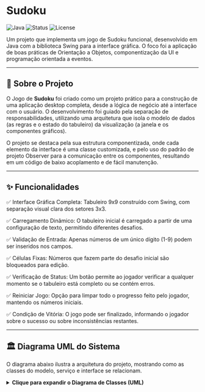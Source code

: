 # Sudoku

![Java](https://img.shields.io/badge/java-%23ED8B00.svg?style=for-the-badge&logo=openjdk&logoColor=white)
![Status](https://img.shields.io/badge/status-conclu%C3%ADdo-green?style=for-the-badge)
![License](https://img.shields.io/badge/license-MIT-blue?style=for-the-badge)

Um projeto que implementa um jogo de Sudoku funcional, desenvolvido em Java com a biblioteca Swing para a interface gráfica. O foco foi a aplicação de boas práticas de Orientação a Objetos, componentização da UI e programação orientada a eventos.

---

## 📖 Sobre o Projeto

O Jogo de **Sudoku** foi criado como um projeto prático para a construção de uma aplicação desktop completa, desde a lógica de negócio até a interface com o usuário. O desenvolvimento foi guiado pela separação de responsabilidades, utilizando uma arquitetura que isola o modelo de dados (as regras e o estado do tabuleiro) da visualização (a janela e os componentes gráficos).

O projeto se destaca pela sua estrutura componentizada, onde cada elemento da interface é uma classe customizada, e pelo uso do padrão de projeto Observer para a comunicação entre os componentes, resultando em um código de baixo acoplamento e de fácil manutenção.

---

## ✨ Funcionalidades
✅ Interface Gráfica Completa: Tabuleiro 9x9 construído com Swing, com separação visual clara dos setores 3x3.

✅ Carregamento Dinâmico: O tabuleiro inicial é carregado a partir de uma configuração de texto, permitindo diferentes desafios.

✅ Validação de Entrada: Apenas números de um único dígito (1-9) podem ser inseridos nos campos.

✅ Células Fixas: Números que fazem parte do desafio inicial são bloqueados para edição.

✅ Verificação de Status: Um botão permite ao jogador verificar a qualquer momento se o tabuleiro está completo ou se contém erros.

✅ Reiniciar Jogo: Opção para limpar todo o progresso feito pelo jogador, mantendo os números iniciais.

✅ Condição de Vitória: O jogo pode ser finalizado, informando o jogador sobre o sucesso ou sobre inconsistências restantes.

---

## 🏛️ Diagrama UML do Sistema

O diagrama abaixo ilustra a arquitetura do projeto, mostrando como as classes do modelo, serviço e interface se relacionam.

<details>
<summary><strong>Clique para expandir o Diagrama de Classes (UML)</strong></summary>

```mermaid
classDiagram
    direction LR

    class Main {
        <<Application>>
        +main(String[] args)
    }

    class MainScreen {
        <<UI Controller>>
        -BoardService boardService
        -NotifierService notifierService
        +buildMainScreen()
    }

    class MainFrame { <<UI View>> }
    class SudokuSector { <<UI View>> }
    class NumberText {
        <<UI View>>
        -Space space
        +update(EventEnum)
    }
    class ResetButton { <<UI View>> }

    class BoardService {
        <<Service>>
        -Board board
        +initBoard()
    }

    class Board {
        <<Model>>
        -List~List~Space~~ spaces
    }

    class Space {
        <<Model>>
        -Integer actual
        -int expected
    }

    class NotifierService {
        <<Service>>
        +subscribe(EventListener)
        +notify(EventEnum)
    }

    class EventListener { <<Interface>> }
    
    %% --- Heranças do Swing ---
    class JFrame
    class JPanel
    class JButton
    class JTextField

    MainFrame --|> JFrame
    SudokuSector --|> JPanel
    NumberText --|> JTextField
    ResetButton --|> JButton

    %% --- Relações do Projeto ---
    Main --> MainScreen : cria e inicia
    MainScreen o-- "1" BoardService : tem a lógica
    MainScreen o-- "1" NotifierService : tem o notificador
    MainScreen ..> MainFrame : cria e usa
    MainScreen ..> SudokuSector : cria e usa
    SudokuSector "1" *-- "9" NumberText : contém
    NumberText o-- "1" Space : está ligado a
    NumberText ..|> EventListener : implementa
    BoardService o-- "1" Board : gerencia
    Board "1" *-- "81" Space : é composto por
    NotifierService *-- "*" EventListener : notifica
```
    </details>



## 🛠️ Tecnologias Utilizadas

* **[Java](https://www.java.com/)**: Linguagem principal do projeto.
* **[Swing](https://docs.oracle.com/javase/tutorial/uiswing/)**: Biblioteca nativa do Java para a criação da interface gráfica (GUI).
* **[Mermaid](https://mermaid.js.org/)**: Ferramenta para a criação do diagrama UML.


## 🚀 Como Executar o Projeto

Para executar este projeto localmente, siga os passos abaixo.

### Pré-requisitos

* É necessário ter o **JDK (Java Development Kit)**, versão 17 ou superior, instalado em sua máquina.
* Um editor de código ou IDE de sua preferência (Ex: VS Code, IntelliJ IDEA, Eclipse).

### Instalação e Execução

1.  Clone o repositório:
    ```sh
    git clone [https://github.com/Carlos-Manoel-2005/Sodoku](https://github.com/Carlos-Manoel-2005/Sodoku)
    ```
2.  Navegue até o diretório do projeto:
    ```sh
    cd Sodoku
    ```
3.  Compile os arquivos `.java`. Supondo que seus arquivos estejam na pasta `src`, o seguinte comando irá compilar e colocar os `.class` na pasta `bin`:
    ```sh
    javac -d bin -sourcepath src src/application/Main.java
    ```
4.  Execute a aplicação, passando a **String** de configuração do tabuleiro como argumento
    ```sh
    java -cp bin application.Main "0,0;4,false 1,0;7,false 2,0;9,true 3,0;5,false 4,0;8,true 5,0;6,true 6,0;2,true 7,0;3,false 8,0;1,false 0,1;1,false 1,1;3,true 2,1;5,false 3,1;4,false 4,1;7,true 5,1;2,false 6,1;8,false 7,1;9,true 8,1;6,true 0,2;2,false 1,2;6,true 2,2;8,false 3,2;9,false 4,2;1,true 5,2;3,false 6,2;7,false 7,2;4,false 8,2;5,true 0,3;5,true 1,3;1,false 2,3;3,true 3,3;7,false 4,3;6,false 5,3;4,false 6,3;9,false 7,3;8,true 8,3;2,false 0,4;8,false 1,4;9,true 2,4;7,false 3,4;1,true 4,4;2,true 5,4;5,true 6,4;3,false 7,4;6,true 8,4;4,false 0,5;6,false 1,5;4,true 2,5;2,false 3,5;3,false 4,5;9,false 5,5;8,false 6,5;1,true 7,5;5,false 8,5;7,true 0,6;7,true 1,6;5,false 2,6;4,false 3,6;2,false 4,6;3,true 5,6;9,false 6,6;6,false 7,6;1,true 8,6;8,false 0,7;9,true 1,7;8,true 2,7;1,false 3,7;6,false 4,7;4,true 5,7;7,false 6,7;5,false 7,7;2,true 8,7;3,false 0,8;3,false 1,8;2,false 2,8;6,true 3,8;8,true 4,8;5,true 5,8;1,false 6,8;4,true 7,8;7,false 8,8;9,false"
    ```

## 🕹️ Como Usar

Ao iniciar o programa, a janela do jogo Sudoku será exibida:


> 1.  **Preencha os Espaços**: Digite os números que você acredita serem os corretos nos quadrados brancos. Os quadrados de cor diferente são fixos e não podem ser alterados.
> 2.  **Verificar Jogo**: A qualquer momento, clique neste botão para receber uma mensagem informando se o tabuleiro está completo e se contém erros.
> 3.  **Reiniciar Jogo**: Clicar neste botão pedirá uma confirmação. Se aceito, todos os números que você inseriu serão apagados.
> 4.  **Concluir**: Quando acreditar que terminou, clique neste botão para uma verificação final. O jogo informará se você venceu ou se ainda existem inconsistências.

## 📄 Licença

Este projeto está sob a licença MIT. Veja o arquivo LICENSE para mais detalhes.


